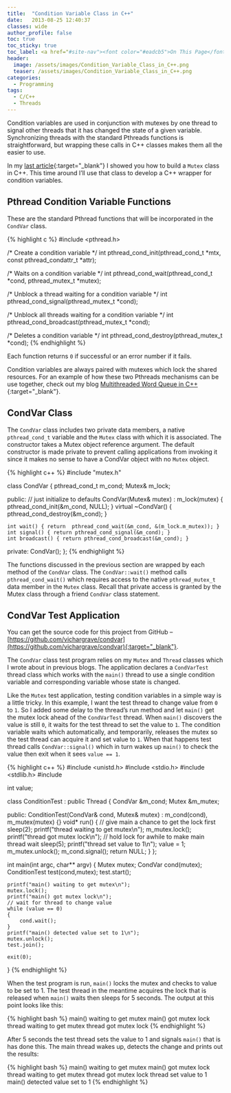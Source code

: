 ```yaml
---
title:  "Condition Variable Class in C++"
date:   2013-08-25 12:40:37
classes: wide
author_profile: false
toc: true
toc_sticky: true
toc_label: <a href="#site-nav"><font color="#eadcb5">On This Page</font></a>
header:
  image: /assets/images/Condition_Variable_Class_in_C++.png
  teaser: /assets/images/Condition_Variable_Class_in_C++.png
categories: 
  - Programming
tags: 
  - C/C++ 
  - Threads
---
```


Condition variables are used in conjunction with mutexes by one thread to signal other threads that it has changed the state of a given variable. Synchronizing threads with the standard Pthreads functions is straightforward, but wrapping these calls in C++ classes makes them all the easier to use.

In my [last article](/programming/mutex-class-in-cpp){:target="_blank"} I showed you how to build a `Mutex` class in C++. This time around I’ll use that class to develop a C++ wrapper for condition variables.

## Pthread Condition Variable Functions

These are the standard Pthread functions that will be incorporated in the `CondVar` class.

{% highlight c %}
#include <pthread.h>

/* Create a condition variable */
int pthread_cond_init(pthread_cond_t *mtx, const pthread_condattr_t *attr);

/* Waits on a condition variable */
int pthread_cond_wait(pthread_cond_t *cond, pthread_mutex_t *mutex);

/* Unblock a thread waiting for a condition variable */
int pthread_cond_signal(pthread_mutex_t *cond);

/* Unblock all threads waiting for a condition variable */
int pthread_cond_broadcast(pthread_mutex_t *cond);

/* Deletes a condition variable */
int pthread_cond_destroy(pthread_mutex_t *cond);
{% endhighlight %}

Each function returns `0` if successful or an error number if it fails.

Condition variables are always paired with mutexes which lock the shared resources. For an example of how these two Pthreads mechanisms can be use together, check out my blog [Multithreaded Word Queue in C++](/programming/multithreaded-work-queue-in-cpp){:target="_blank"}.

## CondVar Class

The `CondVar` class includes two private data members, a native `pthread_cond_t` variable and the `Mutex` class with which it is associated. The constructor takes a Mutex object reference argument.  The default constructor is made private to prevent calling applications from invoking it since it makes no sense to have a CondVar object with no `Mutex` object.

{% highlight c++ %}
#include "mutex.h"

class CondVar
{
    pthread_cond_t  m_cond;
    Mutex&          m_lock;

  public:
    // just initialize to defaults
    CondVar(Mutex& mutex) : m_lock(mutex) { pthread_cond_init(&m_cond, NULL); }
    virtual ~CondVar() { pthread_cond_destroy(&m_cond); }

    int wait() { return  pthread_cond_wait(&m_cond, &(m_lock.m_mutex)); }
    int signal() { return pthread_cond_signal(&m_cond); }
    int broadcast() { return pthread_cond_broadcast(&m_cond); }

  private:
    CondVar();
};
{% endhighlight %}

The functions discussed in the previous section are wrapped by each method of the `CondVar` class. The `CondVar::wait()` method calls `pthread_cond_wait()` which requires access to the native `pthread_mutex_t` data member in the `Mutex` class. Recall that private access is granted by the Mutex class through a friend `CondVar` class statement.

## CondVar Test Application

You can get the source code for this project from GitHub – [https://github.com/vichargrave/condvar](https://github.com/vichargrave/condvar){:target="_blank"}.

The `CondVar` class test program relies on my `Mutex` and `Thread` classes which I wrote about in previous blogs. The application declares a `CondVarTest` thread class which works with the `main()` thread to use a single condition variable and corresponding variable whose state is changed.

Like the `Mutex` test application, testing condition variables in a simple way is a little tricky. In this example, I want the test thread to change value from `0` to `1`. So I added some delay to the thread’s run method and let `main()` get the mutex lock ahead of the `CondVarTest` thread. When `main()` discovers the value is still `0`, it waits for the test thread to set the value to `1`. The condition variable waits which automatically, and temporarily, releases the mutex so the test thread can acquire it and set value to `1`. When that happens test thread calls `CondVar::signal()` which in turn wakes up `main()` to check the value then exit when it sees `value == 1`.

{% highlight c++ %}
#include <unistd.h>
#include <stdio.h>
#include <stdlib.h>
#include <string>

int value;

class ConditionTest : public Thread
{
     CondVar &m_cond;
     Mutex   &m_mutex;

  public:
     ConditionTest(CondVar& cond, Mutex& mutex) : m_cond(cond), m_mutex(mutex) {}
     void* run() {
         // give main a chance to get the lock first
         sleep(2);
         printf("thread waiting to get mutex\n");
         m_mutex.lock();
         printf("thread got mutex lock\n");
         // hold lock for awhile to make main thread wait
         sleep(5);
         printf("thread set value to 1\n");
         value = 1;
         m_mutex.unlock();
         m_cond.signal();
         return NULL;
     }
};

int main(int argc, char** argv)
{
    Mutex   mutex;
    CondVar cond(mutex);
    ConditionTest test(cond,mutex);
    test.start();

    printf("main() waiting to get mutex\n");
    mutex.lock();
    printf("main() got mutex lock\n");
    // wait for thread to change value
    while (value == 0)
    {
        cond.wait();
    }
    printf("main() detected value set to 1\n");
    mutex.unlock();
    test.join();

    exit(0);
}
{% endhighlight %}

When the test program is run, `main()` locks the mutex and checks to value to be set to 1. The test thread in the meantime acquires the lock that is released when `main()` waits then sleeps for 5 seconds.  The output at this point looks like this:

{% highlight bash %}
main() waiting to get mutex
main() got mutex lock
thread waiting to get mutex
thread got mutex lock
{% endhighlight %}

After 5 seconds the test thread sets the value to 1 and signals `main()` that is has done this. The main thread wakes up, detects the change and prints out the results:

{% highlight bash %}
main() waiting to get mutex
main() got mutex lock
thread waiting to get mutex
thread got mutex lock
thread set value to 1
main() detected value set to 1
{% endhighlight %}
